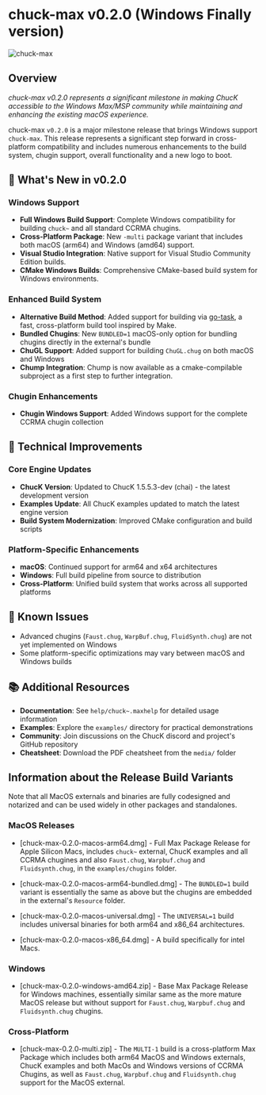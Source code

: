 # chuck-max v0.2.0 (Windows Finally version)

![chuck-max](https://github.com/shakfu/chuck-max/blob/main/logo.png)

## Overview

*chuck-max v0.2.0 represents a significant milestone in making ChucK accessible to the Windows Max/MSP community while maintaining and enhancing the existing macOS experience.*

chuck-max `v0.2.0` is a major milestone release that brings Windows support `chuck-max`. This release represents a significant step forward in cross-platform compatibility and includes numerous enhancements to the build system, chugin support, overall functionality and a new logo to boot.

## 🎉 What's New in v0.2.0

### Windows Support

- **Full Windows Build Support**: Complete Windows compatibility for building `chuck~` and all standard CCRMA chugins.
- **Cross-Platform Package**: New `-multi` package variant that includes both macOS (arm64) and Windows (amd64) support.
- **Visual Studio Integration**: Native support for Visual Studio Community Edition builds.
- **CMake Windows Builds**: Comprehensive CMake-based build system for Windows environments.

### Enhanced Build System

- **Alternative Build Method**: Added support for building via [go-task](https://taskfile.dev), a fast, cross-platform build tool inspired by Make.
- **Bundled Chugins**: New `BUNDLED=1` macOS-only option for bundling chugins directly in the external's bundle
- **ChuGL Support**: Added support for building `ChuGL.chug` on both macOS and Windows
- **Chump Integration**: Chump is now available as a cmake-compilable subproject as a first step to further integration.

### Chugin Enhancements

- **Chugin Windows Support**: Added Windows support for the complete CCRMA chugin collection

## 🔧 Technical Improvements

### Core Engine Updates

- **ChucK Version**: Updated to ChucK 1.5.5.3-dev (chai) - the latest development version
- **Examples Update**: All ChucK examples updated to match the latest engine version
- **Build System Modernization**: Improved CMake configuration and build scripts

### Platform-Specific Enhancements

- **macOS**: Continued support for arm64 and x64 architectures
- **Windows**: Full build pipeline from source to distribution
- **Cross-Platform**: Unified build system that works across all supported platforms

## 🐛 Known Issues

- Advanced chugins (`Faust.chug`, `WarpBuf.chug`, `FluidSynth.chug`) are not yet implemented on Windows
- Some platform-specific optimizations may vary between macOS and Windows builds

## 📚 Additional Resources

- **Documentation**: See `help/chuck~.maxhelp` for detailed usage information
- **Examples**: Explore the `examples/` directory for practical demonstrations
- **Community**: Join discussions on the ChucK discord and project's GitHub repository
- **Cheatsheet**: Download the PDF cheatsheet from the `media/` folder

## Information about the Release Build Variants

Note that all MacOS externals and binaries are fully codesigned and notarized and can be used widely in other packages and standalones.

### MacOS Releases

- [chuck-max-0.2.0-macos-arm64.dmg] - Full Max Package Release for Apple Silicon Macs, includes `chuck~` external, ChucK examples and all CCRMA chugines and also `Faust.chug`, `Warpbuf.chug` and `Fluidsynth.chug`, in the `examples/chugins` folder.

- [chuck-max-0.2.0-macos-arm64-bundled.dmg] - The `BUNDLED=1` build variant is essentially the same as above but the chugins are embedded in the external's `Resource` folder.

- [chuck-max-0.2.0-macos-universal.dmg] - The `UNIVERSAL=1` build includes universal binaries for both arm64 and x86_64 architectures.

- [chuck-max-0.2.0-macos-x86_64.dmg] - A build specifically for intel Macs.

### Windows

- [chuck-max-0.2.0-windows-amd64.zip] - Base Max Package Release for Windows machines, essentially similar same as the more mature MacOS release but without support for `Faust.chug`, `Warpbuf.chug` and `Fluidsynth.chug` chugins.

### Cross-Platform

- [chuck-max-0.2.0-multi.zip] - The `MULTI-1` build is a cross-platform Max Package which includes both arm64 MacOS and Windows externals, ChucK examples and both MacOs and Windows versions of CCRMA Chugins, as well as `Faust.chug`, `Warpbuf.chug` and `Fluidsynth.chug` support for the MacOS external.
